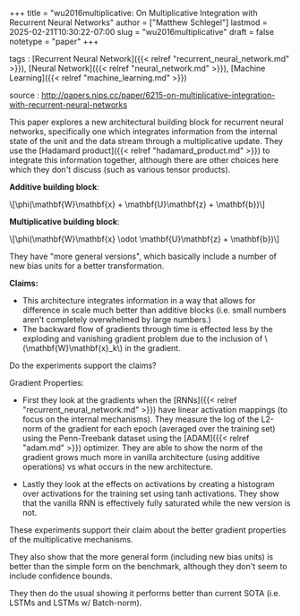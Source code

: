 +++
title = "wu2016multiplicative: On Multiplicative Integration with Recurrent Neural Networks"
author = ["Matthew Schlegel"]
lastmod = 2025-02-21T10:30:22-07:00
slug = "wu2016multiplicative"
draft = false
notetype = "paper"
+++

tags
: [Recurrent Neural Network]({{< relref "recurrent_neural_network.md" >}}), [Neural Network]({{< relref "neural_network.md" >}}), [Machine Learning]({{< relref "machine_learning.md" >}})

source
: <http://papers.nips.cc/paper/6215-on-multiplicative-integration-with-recurrent-neural-networks>

This paper explores a new architectural building block for recurrent neural networks, specifically one which integrates information from the internal state of the unit and the data stream through a multiplicative update. They use the [Hadamard product]({{< relref "hadamard_product.md" >}}) to integrate this information together, although there are other choices here which they don't discuss (such as various tensor products).

**Additive building block**:

\\[\phi(\mathbf{W}\mathbf{x} + \mathbf{U}\mathbf{z} + \mathbf{b})\\]

**Multiplicative building block**:

\\[\phi(\mathbf{W}\mathbf{x} \odot \mathbf{U}\mathbf{z} + \mathbf{b})\\]

They have "more general versions", which basically include a number of new bias units for a better transformation.

**Claims:**

-   This architecture integrates information in a way that allows for difference in scale much better than additive blocks (i.e. small numbers aren't completely overwhelmed by large numbers.)
-   The backward flow of gradients through time is effected less by the exploding and vanishing gradient problem due to the inclusion of \\(\mathbf{W}\mathbf{x}\_k\\) in the gradient.

Do the experiments support the claims?

Gradient Properties:

-   First they look at the gradients when the [RNNs]({{< relref "recurrent_neural_network.md" >}}) have linear activation mappings (to focus on the internal mechanisms).  They measure the log of the L2-norm of the gradient for each epoch (averaged over the training set) using the Penn-Treebank dataset using the [ADAM]({{< relref "adam.md" >}}) optimizer. They are able to show the norm of the gradient grows much more in vanilla architecture (using additive operations) vs what occurs in the new architecture.

-   Lastly they look at the effects on activations by creating a histogram over activations for the training set using tanh activations. They show that the vanilla RNN is effectively fully saturated while the new version is not.

These experiments support their claim about the better gradient properties of the multiplicative mechanisms.

They also show that the more general form (including new bias units) is better than the simple form on the benchmark, although they don't seem to include confidence bounds.

They then do the usual showing it performs better than current SOTA (i.e. LSTMs and LSTMs w/ Batch-norm).
